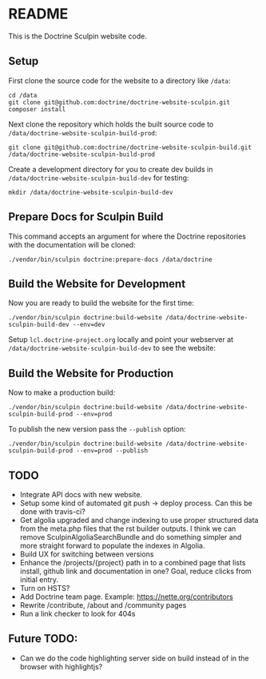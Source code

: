 # README

This is the Doctrine Sculpin website code.

## Setup

First clone the source code for the website to a directory like `/data`:

    cd /data
    git clone git@github.com:doctrine/doctrine-website-sculpin.git
    composer install

Next clone the repository which holds the built source code to `/data/doctrine-website-sculpin-build-prod`:

    git clone git@github.com:doctrine/doctrine-website-sculpin-build.git /data/doctrine-website-sculpin-build-prod

Create a development directory for you to create dev builds in `/data/doctrine-website-sculpin-build-dev` for testing:

    mkdir /data/doctrine-website-sculpin-build-dev

## Prepare Docs for Sculpin Build

This command accepts an argument for where the Doctrine repositories with the documentation will be cloned:

    ./vendor/bin/sculpin doctrine:prepare-docs /data/doctrine

## Build the Website for Development

Now you are ready to build the website for the first time:

    ./vendor/bin/sculpin doctrine:build-website /data/doctrine-website-sculpin-build-dev --env=dev

Setup `lcl.doctrine-project.org` locally and point your webserver at `/data/doctrine-website-sculpin-build-dev` to see the website:

## Build the Website for Production

Now to make a production build:

    ./vendor/bin/sculpin doctrine:build-website /data/doctrine-website-sculpin-build-prod --env=prod

To publish the new version pass the `--publish` option:

    ./vendor/bin/sculpin doctrine:build-website /data/doctrine-website-sculpin-build-prod --env=prod --publish

## TODO

- Integrate API docs with new website.
- Setup some kind of automated git push -> deploy process. Can this be done with travis-ci?
- Get algolia upgraded and change indexing to use proper structured data from the meta.php files that the rst builder outputs. I think we can remove SculpinAlgoliaSearchBundle and do something simpler and more straight forward to populate the indexes in Algolia.
- Build UX for switching between versions
- Enhance the /projects/{project} path in to a combined page that lists install, github link and documentation in one? Goal, reduce clicks from initial entry.
- Turn on HSTS?
- Add Doctrine team page. Example: https://nette.org/contributors
- Rewrite /contribute, /about and /community pages
- Run a link checker to look for 404s

## Future TODO:

- Can we do the code highlighting server side on build instead of in the browser with highlightjs?
